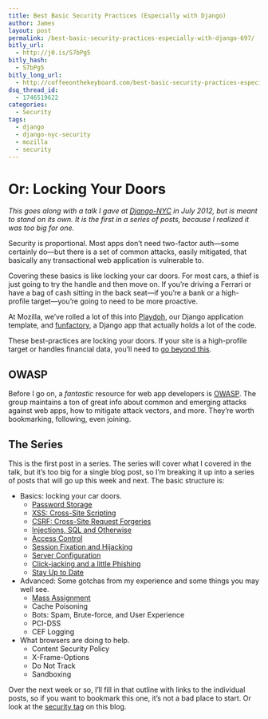 ```yaml
---
title: Best Basic Security Practices (Especially with Django)
author: James
layout: post
permalink: /best-basic-security-practices-especially-with-django-697/
bitly_url:
  - http://j0.is/S7bPg5
bitly_hash:
  - S7bPg5
bitly_long_url:
  - http://coffeeonthekeyboard.com/best-basic-security-practices-especially-with-django-697/
dsq_thread_id:
  - 1746519622
categories:
  - Security
tags:
  - django
  - django-nyc-security
  - mozilla
  - security
---
```

# Or: Locking Your Doors

*This goes along with a talk I gave at [Django-NYC][1] in July 2012, but is meant to stand on its own. It is the first in a series of posts, because I realized it was too big for one.*

Security is proportional. Most apps don&#8217;t need two-factor auth&mdash;some certainly do&mdash;but there is a set of common attacks, easily mitigated, that basically any transactional web application is vulnerable to.

Covering these basics is like locking your car doors. For most cars, a thief is just going to try the handle and then move on. If you&#8217;re driving a Ferrari or have a bag of cash sitting in the back seat&mdash;if you&#8217;re a bank or a high-profile target&mdash;you&#8217;re going to need to be more proactive.

At Mozilla, we&#8217;ve rolled a lot of this into [Playdoh][2], our Django application template, and [funfactory][3], a Django app that actually holds a lot of the code.

These best-practices are locking your doors. If your site is a high-profile target or handles financial data, you&#8217;ll need to [go beyond this][4].

## OWASP

Before I go on, a *fantastic* resource for web app developers is [OWASP][5]. The group maintains a ton of great info about common and emerging attacks against web apps, how to mitigate attack vectors, and more. They&#8217;re worth bookmarking, following, even joining.

## The Series

This is the first post in a series. The series will cover what I covered in the talk, but it&#8217;s too big for a single blog post, so I&#8217;m breaking it up into a series of posts that will go up this week and next. The basic structure is:

  * Basics: locking your car doors. 
      * [Password Storage][6]
      * [XSS: Cross-Site Scripting][7]
      * [CSRF: Cross-Site Request Forgeries][8]
      * [Injections, SQL and Otherwise][9]
      * [Access Control][10]
      * [Session Fixation and Hijacking][11]
      * [Server Configuration][12]
      * [Click-jacking and a little Phishing][13]
      * [Stay Up to Date][14]
  * Advanced: Some gotchas from my experience and some things you may well see. 
      * [Mass Assignment][15]
      * Cache Poisoning
      * Bots: Spam, Brute-force, and User Experience
      * PCI-DSS
      * CEF Logging
  * What browsers are doing to help. 
      * Content Security Policy
      * X-Frame-Options
      * Do Not Track
      * Sandboxing

Over the next week or so, I&#8217;ll fill in that outline with links to the individual posts, so if you want to bookmark this one, it&#8217;s not a bad place to start. Or look at the [security tag][4] on this blog.

 [1]: http://www.djangonyc.org/events/70626822/
 [2]: http://playdoh.readthedocs.org/en/latest/index.html
 [3]: https://github.com/mozilla/funfactory
 [4]: http://coffeeonthekeyboard.com/tag/security/
 [5]: https://www.owasp.org/
 [6]: http://coffeeonthekeyboard.com/password-storage-basic-security-part-1-706/ "Password Storage – Basic Security Part 1"
 [7]: http://coffeeonthekeyboard.com/xss-cross-site-scripting-basic-security-part-2-711/ "XSS: Cross-Site Scripting – Basic Security Part 2"
 [8]: http://coffeeonthekeyboard.com/csrf-cross-site-request-forgeries-basic-security-part-3-747/ "CSRF: Cross-Site Request Forgeries – Basic Security Part 3"
 [9]: http://coffeeonthekeyboard.com/injections-sql-and-otherwise-basic-security-part-4-755/ "Injections, SQL and otherwise – Basic Security Part 4"
 [10]: http://coffeeonthekeyboard.com/access-control-basic-security-part-5-765/ "Access Control – Basic Security Part 5"
 [11]: http://coffeeonthekeyboard.com/session-fixation-and-hijacking-basic-security-part-6-801/ "Session Fixation and Hijacking – Basic Security Part 6"
 [12]: http://coffeeonthekeyboard.com/server-configuration-basic-security-part-7-816/ "Server Configuration – Basic Security Part 7"
 [13]: http://coffeeonthekeyboard.com/click-jacking-and-a-little-phishing-basic-security-part-8-824/ "Click-Jacking and a little Phishing – Basic Security Part 8"
 [14]: http://coffeeonthekeyboard.com/stay-up-to-date-basic-security-part-9-834/
 [15]: http://coffeeonthekeyboard.com/mass-assignment-security-part-10-855/ "Mass Assignment – Security Part 10"